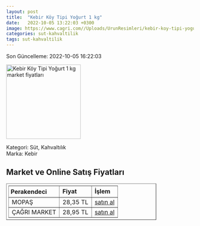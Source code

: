 ```yaml
---
layout: post
title:  "Kebir Köy Tipi Yoğurt 1 kg"
date:   2022-10-05 13:22:03 +0300
image: https://www.cagri.com//Uploads/UrunResimleri/kebir-koy-tipi-yogurt-1-kg-6a98-d.jpg
categories: sut-kahvaltilik
tags: sut-kahvaltilik
---
```


Son Güncelleme: 2022-10-05 16:22:03

<img src="https://www.cagri.com//Uploads/UrunResimleri/kebir-koy-tipi-yogurt-1-kg-6a98-d.jpg" width="200" alt="Kebir Köy Tipi Yoğurt 1 kg market fiyatları" />

Kategori: Süt, Kahvaltılık
<br />
Marka: Kebir

<h2>Market ve Online Satış Fiyatları</h2>

<table border="1" style="padding: 5px;width:80%;">
  <tr>
    <td style="padding: 5px;"><strong>Perakendeci</strong></td>
    <td><strong>Fiyat</strong></td>
    <td><strong>İşlem</strong></td>
  </tr>
  <tr>
              <td title="Mopaş">MOPAŞ</td>
              <td>28,35 TL</td>
              <td><a title="Mopaş" target="_blank" href="https://www.mopas.com.tr/kebir-yogurt-1-kg/p/319327">satın al</a></td>
            </tr><tr>
              <td title="Çağrı Market">ÇAĞRI MARKET</td>
              <td>28,95 TL</td>
              <td><a title="Çağrı Market" target="_blank" href="https://www.cagri.com/kebir-koy-tipi-yogurt-1-kg">satın al</a></td>
            </tr>
</table>
